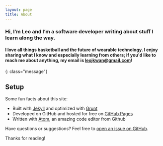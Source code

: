 ```yaml
---
layout: page
title: About
---
```


### Hi, I’m Leo and I’m a software developer writing about stuff I learn along the way.


#### I love all things basketball and the future of wearable technology. I enjoy sharing what I know and especially learning from others; if you'd like to reach me about anything, my email is leojkwan@gmail.com!
{: class="message"}

## Setup

Some fun facts about this site:

* Built with [Jekyll](http://jekyllrb.com) and optimized with [Grunt](https://github.com/gruntjs/grunt)
* Developed on GitHub and hosted for free on [GitHub Pages](https://pages.github.com)
* Written with [Atom](https://github.com/atom/atom), an amazing code editor from Github


Have questions or suggestions? Feel free to [open an issue on GitHub](https://github.com/leojkwan/leojkwan.github.io).

Thanks for reading!
